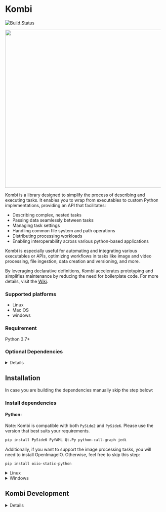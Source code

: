 # Kombi
[![Build Status](https://travis-ci.org/kombiHQ/kombi.svg?branch=master)](https://travis-ci.org/kombiHQ/kombi)

<p align="center">
    <img src="data/ui/icons/kombi.png?v=2" with="512" height="512"/>
</p>

Kombi is a library designed to simplify the process of describing and executing tasks. It enables you to wrap from executables to custom Python implementations, providing an API that facilitates:

- Describing complex, nested tasks
- Passing data seamlessly between tasks
- Managing task settings
- Handling common file system and path operations
- Distributing processing workloads
- Enabling interoperability across various python-based applications

Kombi is especially useful for automating and integrating various executables or APIs, optimizing workflows in tasks like image and video processing, file ingestion, data creation and versioning, and more.

By leveraging declarative definitions, Kombi accelerates prototyping and simplifies maintenance by reducing the need for boilerplate code. For more details, visit the [Wiki](https://github.com/kombiHQ/kombi/wiki).

### Supported platforms
- Linux
- Mac OS
- windows

### Requirement
Python 3.7+

### Optional Dependencies
<details>
<p>

Name | Version
--- | ---
Open Image IO (including python bindings/binary tools) | 1.7+
Open Color IO (including python bindings) | 1.0+
Gaffer | 0.53+
PySide | 2.0+
PyYAML | 6.0+
Py Call Graph | 2.1+
Jedi | 0.19+
Qt.py | 2.4+
FFmpeg (including ffprobe) | 7.0+
nuke | 9.0+
maya | 2016+
deadline | 9.0+
graphviz | 12.1+
</details>

## Installation

In case you are building the dependencies manually skip the step below:

### Install dependencies

#### Python:

Note: Kombi is compatible with both `PySide2` and `PySide6`. Please use the version that best suits your requirements.
```bash
pip install PySide6 PyYAML Qt.Py python-call-graph jedi
```

Additionally, if you want to support the image processing tasks, you will need to install OpenImageIO. Otherwise, feel free to skip this step:
```
pip install oiio-static-python
```

<details><summary>Linux</summary>
<p>

#### Ubuntu and derivatives:
```bash
apt-get install ffmpeg
apt-get install graphviz
apt-get install openimageio-tools
```

In recent versions of Ubuntu, you may also need to install `libxcb-cursor0` in order to use the `xcb` plugin for Qt:
```
apt install libxcb-cursor0
```
</details>

<details><summary>Windows</summary>
<p>

- [Python 3.7+](https://www.python.org/downloads)
- [FFmpeg](https://ffmpeg.org)
- [Graphviz](https://graphviz.org)
  
</details>

## Kombi Development

<details><summary>Details</summary>
<p>

#### Dependencies
Name | Version 
--- | --- 
Pylama | 7+
Setuptools | 75+
Coverage | 7.8+

Install requirements:
```
pip install pylama setuptools coverage
```

#### Running tests
Depending on the version of OpenImageIO you're using, you may need to specify an OCIO configuration. Kombi includes a basic config that can be used if needed:
```bash
export OCIO="<SRC_LOCATION>/data/thirdparty/opencolorio/config.ocio"
```

```bash
cd <SRC_LOCATION>
./runtest
```

#### Running linters
```bash
cd <SRC_LOCATION>
./runlint
```

#### Running coverage
```bash
cd <SRC_LOCATION>
./runcoverage
```

## Licensing
Kombi is free software; you can redistribute it and/or modify it under the terms of the MIT License
